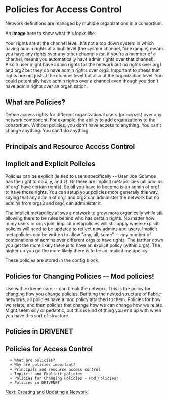 # Policies for Access Control

Network definitions are managed by multiple organizations in a consortium.

An **image** here to show what this looks like.

Your rights are at the channel level. It's not a top down system in which having admin rights at a high level (the system channel, for example) means you have any rights over any other channels (or, if you're a member of a channel, means you automatically have admin rights over that channel). Also a user might have admin rights for the network but no rights over org1 and org2 but they do have admin rights over org3. Important to stress that rights are not just at the channel level but also at the organization level. You could potentially have admin rights over a channel even though you don't have admin rights over an organization. 


## What are Policies?

Define access rights for different organizational users (principals) over any network component. For example, the ability to add organizations to the consortium. Without policies, you don't have access to anything. You can't change anything. You can't do anything.



## Principals and Resource Access Control


## Implicit and Explicit Policies

Policies can be explicit (ie tied to users specifically -- User Joe_Schmoe has the right to do x, y, and z). Or there are implicit metapolicies (all admins of org1 have certain rights). So all you have to become is an admin of org1 to have those rights. You can setup your policies more generally this way, saying that any admin of org1 and org2 can administer the network but no admins from orgs3 and org4 can administer it.

The implicit metapolicy allows a network to grow more organically while still allowing there to be rules behind who has certain rights. No matter how many users or orgs join, implicit metapolicies will still apply where explicit policies will need to be updated to reflect new admins and users. Implicit metapolicies can be written to allow "any, all, some" -- any number of combinations of admins over different orgs to have rights. The farther down you get the more likely there is to have an explicit policy (within orgs). The higher up you go the more likely there is to be an implicit metapolicy.

These policies are stored in the config block.


## Policies for Changing Policies -- Mod policies!

Use with extreme care -- can break the network. This is the policy for changing how you change policies. Befitting the nested structure of Fabric networks, all policies have a mod policy attached to them. Policies for how we relate, and then policies that change how we can change how we relate. Might seem silly or pedantic, but this is kind of thing you end up with when you have this sort of structure.


## Policies in DRIVENET




## Policies for Access Control
      + What are policies?
      + Why are policies important?
      + Principals and resource access control
      + Implicit and Explicit policies
      + Policies for Changing Policies - Mod_Policies!
      + Policies in DRIVENET

[Next: Creating and Updating a Network](./CreatingandUpdating.md)
